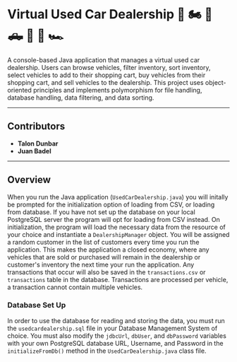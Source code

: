# Virtual Used Car Dealership 🚗 🏍️ 🚐 🛻 🚐 🚙 🏎️

A console-based Java application that manages a virtual used car dealership. Users can browse vehicles, filter inventory, sort inventory, select vehicles to add to their shopping cart, buy vehicles from their shopping cart, and sell vehicles to the dealership. This project uses object-oriented principles and implements polymorphism for file handling, database handling, data filtering, and data sorting.

---

## Contributors

- **Talon Dunbar**
- **Juan Badel**

---

## Overview

When you run the Java application (`UsedCarDealership.java`) you will initally be prompted for the initialization option of loading from CSV, or loading from database. If you have not set up the database on your local PostgreSQL server the program will opt for loading from CSV instead. On initialization, the program will load the necessary data from the resource of your choice and instantiate a `DealershipManager` object. You will be assigned a random customer in the list of customers every time you run the application. This makes the application a closed economy, where any vehicles that are sold or purchased will remain in the dealership or customer's inventory the next time your run the application. Any transactions that occur will also be saved in the `transactions.csv` or `transactions` table in the database. Transactions are processed per vehicle, a transaction cannot contain multiple vehicles.

### Database Set Up

In order to use the database for reading and storing the data, you must run the `usedcardealership.sql` file in your Database Management System of choice. You must also modify the `jdbcUrl`, `dbUser`, and `dbPassword` variables with your own PostgreSQL database URL, Username, and Password in the `initializeFromDb()` method in the `UsedCarDealership.java` class file.
